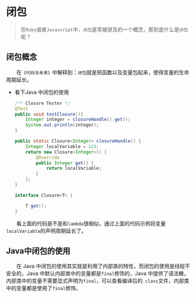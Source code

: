 # 闭包
> 在`Ruby`或者`Javascript`中，`闭包`是常被提及的一个概念，那到底什么是`闭包`呢？

## 闭包概念
&emsp;&emsp;在`《代码与未来》`中解释到：`闭包`就是把函数以及变量包起来，使得变量的生命周期延长。

* 看下Java 中闭包的使用
    ```java
    /** Closure Tester */
    @Test
    public void testClosure(){
        Integer integer = closureHandle().get();
        System.out.println(integer);
    }

    public static Closure<Integer> closureHandle() {
        Integer localVariable = 123;
        return new Closure<Integer>() {
            @Override
            public Integer get() {
                return localVariable;
            }
        };
    }

    interface Closure<T> {

        T get();
    }
    ```

&emsp;&emsp;看上面的代码是不是和`lambda`很相似，通过上面的代码示例将变量`localVariable`的声明周期延长了。

## Java中闭包的使用
&emsp;&emsp;在 Java 中闭包的使用其实就是利用了内部类的特性，而闭包的使用是线程不安全的，Java 中默认内部类中的变量都是`final`修饰的，Java 中提供了语法糖，内部类中的变量不需要显式声明为`final`，可以查看编译后的`.class`文件，内部类中的变量都是使用了`final`修饰。
